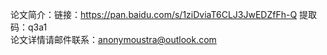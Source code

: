 论文简介：链接：https://pan.baidu.com/s/1ziDviaT6CLJ3JwEDZfFh-Q 提取码：q3a1</br>
论文详情请邮件联系：anonymoustra@outlook.com</br>
